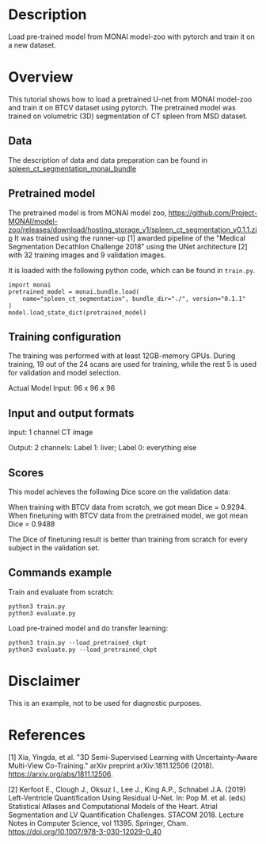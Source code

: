 # Description
Load pre-trained model from MONAI model-zoo with pytorch and train it on a new dataset.

# Overview
This tutorial shows how to load a pretrained U-net from MONAI model-zoo and train it on BTCV dataset using pytorch. The pretrained model was trained on volumetric (3D) segmentation of CT spleen from MSD dataset.

## Data
The description of data and data preparation can be found in [spleen_ct_segmentation_monai_bundle](../spleen_ct_segmentation_monai_bundle)

## Pretrained model
The pretrained model is from MONAI model zoo,
 https://github.com/Project-MONAI/model-zoo/releases/download/hosting_storage_v1/spleen_ct_segmentation_v0.1.1.zip
It was trained using the runner-up [1] awarded pipeline of the "Medical Segmentation Decathlon Challenge 2018" using the UNet architecture [2] with 32 training images and 9 validation images.

It is loaded with the following python code, which can be found in `train.py`.
```
import monai
pretrained_model = monai.bundle.load(
    name="spleen_ct_segmentation", bundle_dir="./", version="0.1.1"
)
model.load_state_dict(pretrained_model)
```

## Training configuration
The training was performed with at least 12GB-memory GPUs.
During training, 19 out of the 24 scans are used for training, while the rest 5 is used for validation and model selection.

Actual Model Input: 96 x 96 x 96

## Input and output formats
Input: 1 channel CT image

Output: 2 channels: Label 1: liver; Label 0: everything else

## Scores
This model achieves the following Dice score on the validation data:

When training with BTCV data from scratch, we got mean Dice = 0.9294.
When finetuning with BTCV data from the pretrained model, we got mean Dice = 0.9488

The Dice of finetuning result is better than training from scratch for every subject in the validation set.

## Commands example
Train and evaluate from scratch:
```
python3 train.py
python3 evaluate.py
```

Load pre-trained model and do transfer learning:
```
python3 train.py --load_pretrained_ckpt
python3 evaluate.py --load_pretrained_ckpt
```

# Disclaimer
This is an example, not to be used for diagnostic purposes.

# References
[1] Xia, Yingda, et al. "3D Semi-Supervised Learning with Uncertainty-Aware Multi-View Co-Training." arXiv preprint arXiv:1811.12506 (2018). https://arxiv.org/abs/1811.12506.

[2] Kerfoot E., Clough J., Oksuz I., Lee J., King A.P., Schnabel J.A. (2019) Left-Ventricle Quantification Using Residual U-Net. In: Pop M. et al. (eds) Statistical Atlases and Computational Models of the Heart. Atrial Segmentation and LV Quantification Challenges. STACOM 2018. Lecture Notes in Computer Science, vol 11395. Springer, Cham. https://doi.org/10.1007/978-3-030-12029-0_40
